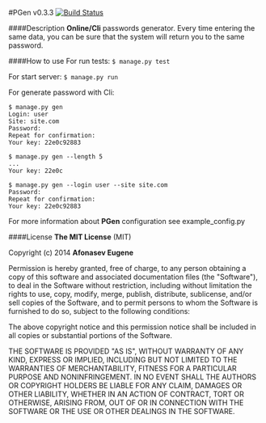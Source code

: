 #PGen
v0.3.3 [![Build Status](https://drone.io/github.com/Afonasev/PGen/status.png)](https://drone.io/github.com/Afonasev/PGen/latest)

####Description
**Online/Cli** passwords generator. Every time entering the same data, you can be sure that the system will return you to the same password.

####How to use
For run tests: `$ manage.py test`

For start server: `$ manage.py run`

For generate password with Cli:
```
$ manage.py gen
Login: user
Site: site.com
Password:
Repeat for confirmation:
Your key: 22e0c92883
```
```
$ manage.py gen --length 5
...
Your key: 22e0c
```
```
$ manage.py gen --login user --site site.com
Password:
Repeat for confirmation:
Your key: 22e0c92883
```

For more information about **PGen** configuration see example_config.py

####License
**The MIT License** (MIT)

Copyright (c) 2014 **Afonasev Eugene**

Permission is hereby granted, free of charge, to any person obtaining a copy
of this software and associated documentation files (the "Software"), to deal
in the Software without restriction, including without limitation the rights
to use, copy, modify, merge, publish, distribute, sublicense, and/or sell
copies of the Software, and to permit persons to whom the Software is
furnished to do so, subject to the following conditions:

The above copyright notice and this permission notice shall be included in all
copies or substantial portions of the Software.

THE SOFTWARE IS PROVIDED "AS IS", WITHOUT WARRANTY OF ANY KIND, EXPRESS OR
IMPLIED, INCLUDING BUT NOT LIMITED TO THE WARRANTIES OF MERCHANTABILITY,
FITNESS FOR A PARTICULAR PURPOSE AND NONINFRINGEMENT. IN NO EVENT SHALL THE
AUTHORS OR COPYRIGHT HOLDERS BE LIABLE FOR ANY CLAIM, DAMAGES OR OTHER
LIABILITY, WHETHER IN AN ACTION OF CONTRACT, TORT OR OTHERWISE, ARISING FROM,
OUT OF OR IN CONNECTION WITH THE SOFTWARE OR THE USE OR OTHER DEALINGS IN THE
SOFTWARE.
